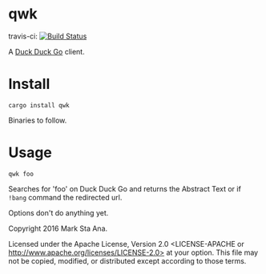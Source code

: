 # qwk

travis-ci: [![Build Status](https://travis-ci.org/booyaa/qwk.svg?branch=master)](https://travis-ci.org/booyaa/qwk)

A [Duck Duck Go](https://duckduckgo.com) client.

# Install

`cargo install qwk`

Binaries to follow.

# Usage

`qwk foo`

Searches for 'foo' on Duck Duck Go and returns the Abstract Text or if `!bang` command the redirected url.

Options don't do anything yet.

Copyright 2016 Mark Sta Ana.

Licensed under the Apache License, Version 2.0 <LICENSE-APACHE or
http://www.apache.org/licenses/LICENSE-2.0> at your option. This file may not
be copied, modified, or distributed except according to those terms.

